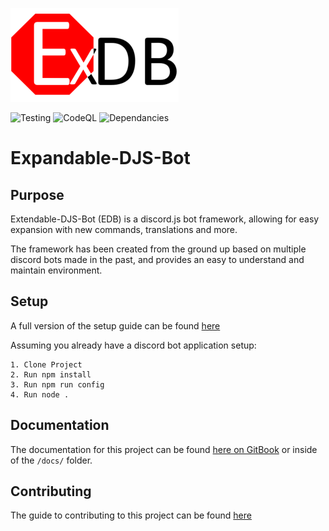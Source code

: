 ![logo](/assets/logo_269x150.png)

![Testing](https://github.com/AngelNull/expandable-djs-bot/workflows/Testing/badge.svg) ![CodeQL](https://github.com/AngelNull/expandable-djs-bot/workflows/CodeQL/badge.svg) ![Dependancies](https://status.david-dm.org/gh/AngelNull/expandable-djs-bot.svg)
# Expandable-DJS-Bot
## Purpose
Extendable-DJS-Bot (EDB) is a discord.js bot framework, allowing for easy expansion with new commands, translations and more. 

The framework has been created from the ground up based on multiple discord bots made in the past, and provides an easy to understand and maintain environment.

## Setup
A full version of the setup guide can be found [here](https://angelnull.gitbook.io/edb/installation/getting-setup)

Assuming you already have a discord bot application setup:
```
1. Clone Project
2. Run npm install
3. Run npm run config 
4. Run node .
````
## Documentation
The documentation for this project can be found [here on GitBook](https://angelnull.gitbook.io/edb/) or inside of the `/docs/` folder. 

## Contributing
The guide to contributing to this project can be found [here](https://angelnull.gitbook.io/edb/contributing/contributing-guide)
